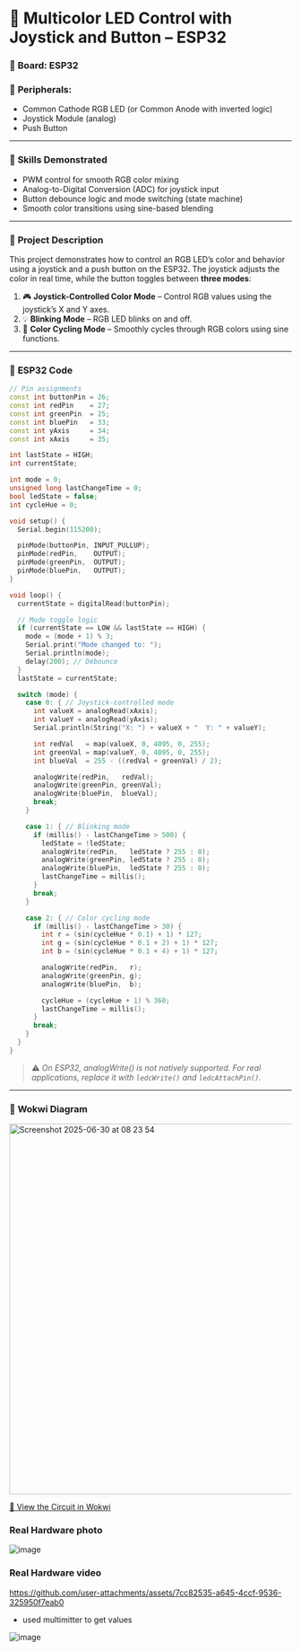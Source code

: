 # 🎨 Multicolor LED Control with Joystick and Button – ESP32

### 📌 **Board:** ESP32

### 🔧 **Peripherals:**

* Common Cathode RGB LED (or Common Anode with inverted logic)
* Joystick Module (analog)
* Push Button

---

### 🧠 **Skills Demonstrated**

* PWM control for smooth RGB color mixing
* Analog-to-Digital Conversion (ADC) for joystick input
* Button debounce logic and mode switching (state machine)
* Smooth color transitions using sine-based blending

---

### 📄 **Project Description**

This project demonstrates how to control an RGB LED’s color and behavior using a joystick and a push button on the ESP32. The joystick adjusts the color in real time, while the button toggles between **three modes**:

1. 🎮 **Joystick-Controlled Color Mode** – Control RGB values using the joystick’s X and Y axes.
2. 💡 **Blinking Mode** – RGB LED blinks on and off.
3. 🌈 **Color Cycling Mode** – Smoothly cycles through RGB colors using sine functions.

---

### 🧪 **ESP32 Code**

```cpp
// Pin assignments
const int buttonPin = 26;
const int redPin    = 27;
const int greenPin  = 25;
const int bluePin   = 33;
const int yAxis     = 34; 
const int xAxis     = 35;

int lastState = HIGH;
int currentState;

int mode = 0; 
unsigned long lastChangeTime = 0;
bool ledState = false;
int cycleHue = 0;

void setup() {
  Serial.begin(115200);

  pinMode(buttonPin, INPUT_PULLUP);
  pinMode(redPin,    OUTPUT);
  pinMode(greenPin,  OUTPUT);
  pinMode(bluePin,   OUTPUT);
}

void loop() {
  currentState = digitalRead(buttonPin);

  // Mode toggle logic
  if (currentState == LOW && lastState == HIGH) {
    mode = (mode + 1) % 3;
    Serial.print("Mode changed to: ");
    Serial.println(mode);
    delay(200); // Debounce
  }
  lastState = currentState;

  switch (mode) {
    case 0: { // Joystick-controlled mode
      int valueX = analogRead(xAxis); 
      int valueY = analogRead(yAxis); 
      Serial.println(String("X: ") + valueX + "  Y: " + valueY);

      int redVal   = map(valueX, 0, 4095, 0, 255);
      int greenVal = map(valueY, 0, 4095, 0, 255);
      int blueVal  = 255 - ((redVal + greenVal) / 2);

      analogWrite(redPin,   redVal);
      analogWrite(greenPin, greenVal);
      analogWrite(bluePin,  blueVal);
      break;
    }

    case 1: { // Blinking mode
      if (millis() - lastChangeTime > 500) {
        ledState = !ledState;
        analogWrite(redPin,   ledState ? 255 : 0);
        analogWrite(greenPin, ledState ? 255 : 0);
        analogWrite(bluePin,  ledState ? 255 : 0);
        lastChangeTime = millis();
      }
      break;
    }

    case 2: { // Color cycling mode
      if (millis() - lastChangeTime > 30) {
        int r = (sin(cycleHue * 0.1) + 1) * 127;
        int g = (sin(cycleHue * 0.1 + 2) + 1) * 127;
        int b = (sin(cycleHue * 0.1 + 4) + 1) * 127;

        analogWrite(redPin,   r);
        analogWrite(greenPin, g);
        analogWrite(bluePin,  b);

        cycleHue = (cycleHue + 1) % 360;
        lastChangeTime = millis();
      }
      break;
    }
  }
}
```

> ⚠️ *On ESP32, analogWrite() is not natively supported. For real applications, replace it with `ledcWrite()` and `ledcAttachPin()`.*

---

### 🔗 **Wokwi Diagram**

<img width="660" alt="Screenshot 2025-06-30 at 08 23 54" src="https://github.com/user-attachments/assets/3574f64c-7497-4369-9dbc-6c7272fc6885" />


[🔌 View the Circuit in Wokwi](https://wokwi.com/projects/434760393490739201)


###  **Real Hardware photo**

![image](https://github.com/user-attachments/assets/568e5a6d-20fc-47e8-923a-a50a1be9d4eb)

### **Real Hardware video**



https://github.com/user-attachments/assets/7cc82535-a645-4ccf-9536-325950f7eab0


- used multimitter to get values 

![image](https://github.com/user-attachments/assets/7db54eee-e9e7-4ed7-9507-af8407338f63)

